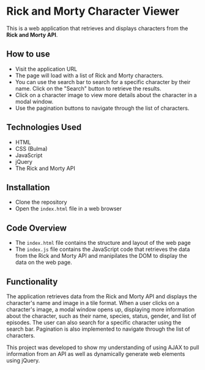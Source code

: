 
# Rick and Morty Character Viewer

This is a web application that retrieves and displays characters from the **Rick and Morty API**.

## **How to use**
- Visit the application URL
- The page will load with a list of Rick and Morty characters.
- You can use the search bar to search for a specific character by their name.  Click on the "Search" button to retrieve the results.
- Click on a character image to view more details about the character in a modal window.
- Use the pagination buttons to navigate through the list of characters.

## **Technologies Used**
- HTML
- CSS (Bulma)
- JavaScript
- jQuery
- The Rick and Morty API

## **Installation**
- Clone the repository
- Open the `index.html` file in a web browser

## **Code Overview**
- The `index.html` file contains the structure and layout of the web page
- The `index.js` file contains the JavaScript code that retrieves the data from the Rick and Morty API and manipilates the DOM to display the data on the web page.

## **Functionality**
The application retrieves data from the Rick and Morty API and displays the character's name and image in a tile format. When a user clicks on a character's image, a modal window opens up, displaying more information about the character, such as their name, species, status, gender, and list of episodes. The user can also search for a specific character using the search bar. Pagination is also implemented to navigate through the list of characters.

This project was developed to show my understanding of using AJAX to pull information from an API as well as dynamically generate web elements using jQuery.  
